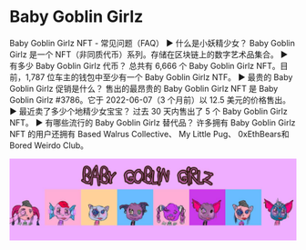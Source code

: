 # Baby Goblin Girlz

Baby Goblin Girlz NFT - 常见问题（FAQ）
▶ 什么是小妖精少女？
Baby Goblin Girlz 是一个 NFT（非同质代币）系列。存储在区块链上的数字艺术品集合。
▶ 有多少 Baby Goblin Girlz 代币？
总共有 6,666 个 Baby Goblin Girlz NFT。目前，1,787 位车主的钱包中至少有一个 Baby Goblin Girlz NTF。
▶ 最贵的 Baby Goblin Girlz 促销是什么？
售出的最昂贵的 Baby Goblin Girlz NFT 是 Baby Goblin Girlz #3786。它于 2022-06-07（3 个月前）以 12.5 美元的价格售出。
▶ 最近卖了多少个地精少女宝宝？
过去 30 天内售出了 5 个 Baby Goblin Girlz NFT。
▶ 有哪些流行的 Baby Goblin Girlz 替代品？
许多拥有 Baby Goblin Girlz NFT 的用户还拥有 Based Walrus Collective、 My Little Pug、 0xEthBears和 Bored Weirdo Club。

![unnamed](unnamed.jpg)
